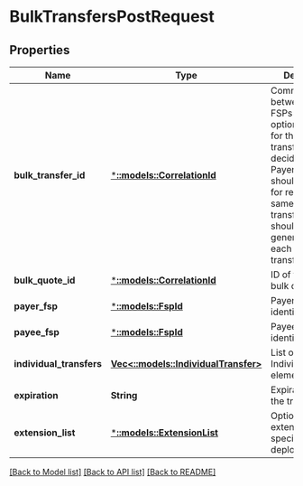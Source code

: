 # BulkTransfersPostRequest

## Properties
Name | Type | Description | Notes
------------ | ------------- | ------------- | -------------
**bulk_transfer_id** | [***::models::CorrelationId**](CorrelationId.md) | Common ID between the FSPs and the optional Switch for the bulk transfer object, decided by the Payer FSP. The ID should be reused for resends of the same bulk transfer. A new ID should be generated for each new bulk transfer. | [default to null]
**bulk_quote_id** | [***::models::CorrelationId**](CorrelationId.md) | ID of the related bulk quote. | [default to null]
**payer_fsp** | [***::models::FspId**](FspId.md) | Payer FSP identifier. | [default to null]
**payee_fsp** | [***::models::FspId**](FspId.md) | Payee FSP identifier. | [default to null]
**individual_transfers** | [**Vec<::models::IndividualTransfer>**](IndividualTransfer.md) | List of IndividualTransfer elements. | [default to null]
**expiration** | **String** | Expiration time of the transfers. | [default to null]
**extension_list** | [***::models::ExtensionList**](ExtensionList.md) | Optional extension, specific to deployment. | [optional] [default to null]

[[Back to Model list]](../README.md#documentation-for-models) [[Back to API list]](../README.md#documentation-for-api-endpoints) [[Back to README]](../README.md)


